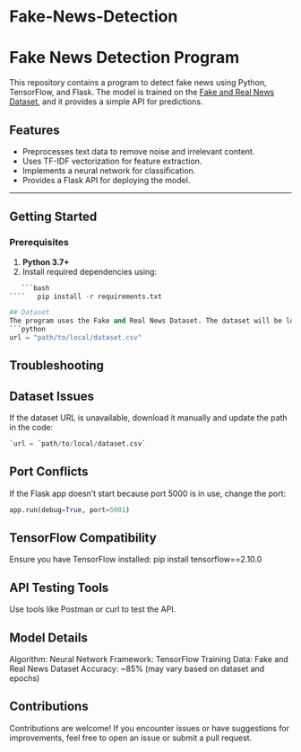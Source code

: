# Fake-News-Detection
# Fake News Detection Program

This repository contains a program to detect fake news using Python, TensorFlow, and Flask. The model is trained on the [Fake and Real News Dataset](https://raw.githubusercontent.com/datasciencedojo/datasets/master/fake_or_real_news.csv), and it provides a simple API for predictions.

## Features
- Preprocesses text data to remove noise and irrelevant content.
- Uses TF-IDF vectorization for feature extraction.
- Implements a neural network for classification.
- Provides a Flask API for deploying the model.

---

## Getting Started

### Prerequisites
1. **Python 3.7+**
2. Install required dependencies using:
```python
   ```bash
````   pip install -r requirements.txt

## Dataset
The program uses the Fake and Real News Dataset. The dataset will be loaded automatically. If the URL is inaccessible, download the dataset manually and replace the path in app.py:
```python
url = "path/to/local/dataset.csv"

```
## Troubleshooting

## Dataset Issues
If the dataset URL is unavailable, download it manually and update the path in the code:
```python
`url = `path/to/local/dataset.csv`

```
## Port Conflicts
If the Flask app doesn’t start because port 5000 is in use, change the port:
```python
app.run(debug=True, port=5001)

```
## TensorFlow Compatibility
Ensure you have TensorFlow installed:
pip install tensorflow==2.10.0

## API Testing Tools
Use tools like Postman or curl to test the API.

## Model Details
Algorithm: Neural Network
Framework: TensorFlow
Training Data: Fake and Real News Dataset
Accuracy: ~85% (may vary based on dataset and epochs)

## Contributions
Contributions are welcome! If you encounter issues or have suggestions for improvements, feel free to open an issue or submit a pull request.
